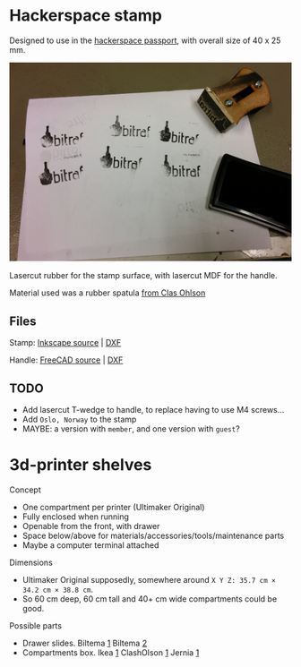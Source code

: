 
# Hackerspace stamp

Designed to use in the [hackerspace passport](https://www.noisebridge.net/wiki/passport), with overall size of 40 x 25 mm.

![Bitraf hackerspace stamp first usage](./img/stamp.jpg)

Lasercut rubber for the stamp surface, with lasercut MDF for the handle.

Material used was a rubber spatula [from Clas Ohlson](http://www.clasohlson.com/no/Cocraft-gummisparkel-/40-8392)

## Files

Stamp:
[Inkscape source](./bitraf-hackerpassport-fnn.svg) |
[DXF ](./bitraf-hackerpassport-fnn3.dxf)

Handle:
[FreeCAD source](./stamp-handle-laser.fcstd) |
[DXF](./export/stamp-handle-1.dxfs)

## TODO

* Add lasercut T-wedge to handle, to replace having to use M4 screws...
* Add `Oslo, Norway` to the stamp
* MAYBE: a version with `member`, and one version with `guest`?

# 3d-printer shelves

Concept

* One compartment per printer (Ultimaker Original)
* Fully enclosed when running
* Openable from the front, with drawer
* Space below/above for materials/accessories/tools/maintenance parts
* Maybe a computer terminal attached

Dimensions

* Ultimaker Original supposedly, somewhere around `X Y Z: 35.7 cm × 34.2 cm × 38.8 cm`.
* So 60 cm deep, 60 cm tall and 40+ cm wide compartments could be good.

Possible parts

* Drawer slides.
Biltema [1](http://www.biltema.no/no/Bygg/Hengsel/Ovrig/Ekspansjonsbeslag-2-stk-2000018627/)
Biltema [2](http://www.biltema.no/no/Bygg/Hengsel/Ovrig/Ekspansjonsbeslag-2-stk-2000018657/)
* Compartments box.
Ikea [1](http://www.ikea.com/no/no/catalog/products/30263660/)
ClashOlson [1](http://www.clasohlson.com/no/St%C3%A5lreol/Pr408943002)
Jernia [1](http://www.jernia.no/produkt/-/vis-produkt/fixit-hyllereol-metall-tre-180x90x40cm/58010253)
